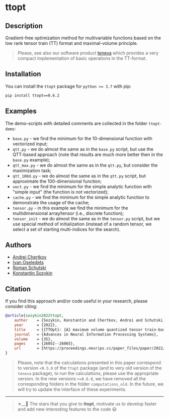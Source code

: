 # ttopt


## Description

Gradient-free optimization method for multivariable functions based on the low rank tensor train (TT) format and maximal-volume principle.

> Please, see also our software product [teneva](https://github.com/AndreiChertkov/teneva) which provides a very compact implementation of basic operations in the TT-format.


## Installation

You can install the `ttopt` package for `python >= 3.7` with pip:
```bash
pip install ttopt==0.6.2
```


## Examples

The demo-scripts with detailed comments are collected in the folder `ttopt-demo`:

- `base.py` - we find the minimum for the 10-dimensional function with vectorized input;
- `qtt.py` - we do almost the same as in the `base.py` script, but use the QTT-based approach (note that results are much more better then in the `base.py` example);
- `qtt_max.py` - we do almost the same as in the `qtt.py`, but consider the maximization task;
- `qtt_100d.py` - we do almost the same as in the `qtt.py` script, but approximate the 100-dimensional function;
- `vect.py` - we find the minimum for the simple analytic function with "simple input" (the function is not vectorized);
- `cache.py` - we find the minimum for the simple analytic function to demonstrate the usage of the cache;
- `tensor.py` - in this example we find the minimum for the multidimensional array/tensor (i.e., discrete function);
- `tensor_init` - we do almost the same as in the `tensor.py` script, but we use special method of initialization (instead of a random tensor, we select a set of starting multi-indices for the search).


## Authors

- [Andrei Chertkov](https://github.com/AndreiChertkov)
- [Ivan Oseledets](https://github.com/oseledets)
- [Roman Schutski](https://github.com/Qbit-)
- [Konstantin Sozykin](https://github.com/gogolgrind)


## Citation

If you find this approach and/or code useful in your research, please consider citing:

```bibtex
@article{sozykin2022ttopt,
    author    = {Sozykin, Konstantin and Chertkov, Andrei and Schutski, Roman and Phan, Anh-Huy and Cichocki, Andrzej and Oseledets, Ivan},
    year      = {2022},
    title     = {{TTOpt}: {A} maximum volume quantized tensor train-based optimization and its application to reinforcement learning},
    journal   = {Advances in Neural Information Processing Systems},
    volume    = {35},
    pages     = {26052--26065},
    url       = {https://proceedings.neurips.cc/paper_files/paper/2022/hash/a730abbcd6cf4a371ca9545db5922442-Abstract-Conference.html}
}
```

> Please, note that the calculations presented in this paper correspond to version `<0.5.0` of the `ttopt` package (and to very old version of the `teneva` package), to run the calculations, please use the appropriate version. In the new versions `>=0.6.0`, we have removed all the corresponding folders in the folder `computations_old`. In the future, we will try to update the interface of these experiments.


---


> ✭__🚂  The stars that you give to **ttopt**, motivate us to develop faster and add new interesting features to the code 😃
